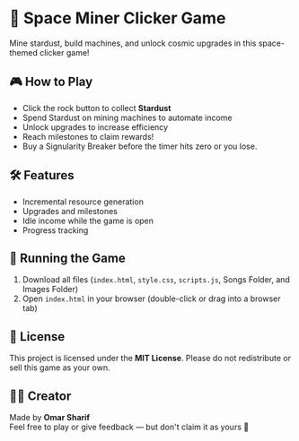 # 🚀 Space Miner Clicker Game

Mine stardust, build machines, and unlock cosmic upgrades in this space-themed clicker game!

## 🎮 How to Play
- Click the rock button to collect **Stardust**
- Spend Stardust on mining machines to automate income
- Unlock upgrades to increase efficiency
- Reach milestones to claim rewards!
- Buy a Signularity Breaker before the timer hits zero or you lose.
  
## 🛠️ Features
- Incremental resource generation
- Upgrades and milestones
- Idle income while the game is open
- Progress tracking


## 📁 Running the Game
1. Download all files (`index.html`, `style.css`, `scripts.js`, Songs Folder, and Images Folder)
2. Open `index.html` in your browser (double-click or drag into a browser tab)

## 🔐 License
This project is licensed under the **MIT License**.
Please do not redistribute or sell this game as your own.

## 🙋‍♂️ Creator
Made by **Omar Sharif**  
Feel free to play or give feedback — but don't claim it as yours 🙂
